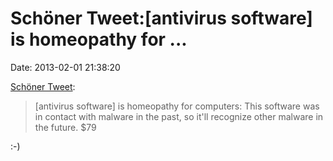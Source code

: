Schöner Tweet:\[antivirus software\] is homeopathy for \...
===========================================================

Date: 2013-02-01 21:38:20

[Schöner Tweet](https://twitter.com/thegrugq/status/297177182848049152):

> \[antivirus software\] is homeopathy for computers: This software was
> in contact with malware in the past, so it'll recognize other malware
> in the future. \$79

:-)
